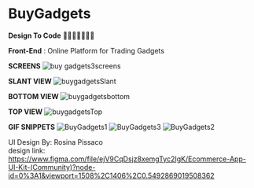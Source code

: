 # BuyGadgets
**Design To Code** 🚀🚀🚀🚀🚀🚀🚀

**Front-End**
 : Online Platform for Trading Gadgets


**SCREENS**
![buy gadgets3screens](https://user-images.githubusercontent.com/81614588/128765977-98fec6fa-3ce6-4694-bf65-697c4d48e260.png)

**SLANT VIEW**
![buygadgetsSlant](https://user-images.githubusercontent.com/81614588/128766743-e2cee2d9-582b-45da-9e78-cbdbb50da64e.png)

**BOTTOM VIEW**
![buygadgetsbottom](https://user-images.githubusercontent.com/81614588/128766768-0a8449c3-2c2f-47b0-94e6-29e5f62f4cef.png)

**TOP VIEW**
![buygadgetsTop](https://user-images.githubusercontent.com/81614588/128766777-de1d6f83-b731-4c74-8a36-1cc234a10c53.png)

**GIF SNIPPETS**
![BuyGadgets1](https://user-images.githubusercontent.com/81614588/128765505-c125d09b-32fa-4217-b68f-b60847052376.gif)
![BuyGadgets3](https://user-images.githubusercontent.com/81614588/128770471-9c50ddd9-6248-4604-a17b-fd4fd7868872.gif)
![BuyGadgets2](https://user-images.githubusercontent.com/81614588/128765659-846e6f9c-b748-43fe-98ad-daf55afe792f.gif)



UI Design By: Rosina Pissaco\
design link: https://www.figma.com/file/ejV9CqDsjz8xemgTyc2IgK/Ecommerce-App-UI-Kit-(Community)?node-id=0%3A1&viewport=1508%2C1406%2C0.5492869019508362

